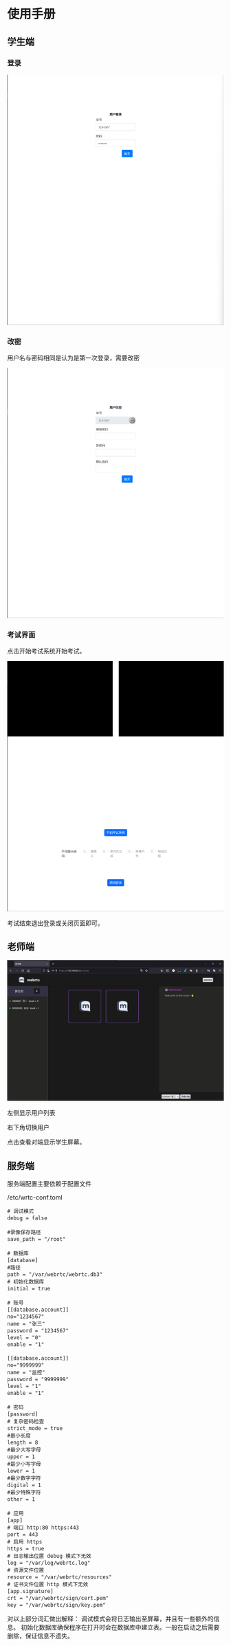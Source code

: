 # 使用手册

## 学生端

### 登录

![](./img/Snipaste_2022-07-02_14-12-32.png)

### 改密

用户名与密码相同是认为是第一次登录，需要改密

![](img/Snipaste_2022-07-02_14-16-03.png)

### 考试界面

点击开始考试系统开始考试。

![](img/Snipaste_2022-07-02_14-17-17.png)

考试结束退出登录或关闭页面即可。

## 老师端

![](img/Snipaste_2022-07-02_14-34-45.png)

左侧显示用户列表

右下角切换用户

点击查看对端显示学生屏幕。

## 服务端

服务端配置主要依赖于配置文件

/etc/wrtc-conf.toml

```
# 调试模式
debug = false

#录像保存路径
save_path = "/root"

# 数据库
[database]
#路径
path = "/var/webrtc/webrtc.db3"
# 初始化数据库
initial = true

# 账号
[[database.account]]
no="1234567"
name = "张三"
password = "1234567"
level = "0"
enable = "1"

[[database.account]]
no="9999999"
name = "监控"
password = "9999999"
level = "1"
enable = "1"

# 密码
[password]
# 复杂密码检查
strict_mode = true
#最小长度
length = 8
#最少大写字母
upper = 1
#最少小写字母
lower = 1
#最少数字字符
digital = 1
#最少特殊字符
other = 1

# 应用
[app]
# 端口 http:80 https:443
port = 443
# 启用 https
https = true
# 日志输出位置 debug 模式下无效
log = "/var/log/webrtc.log"
# 资源文件位置
resource = "/var/webrtc/resources"
# 证书文件位置 http 模式下无效
[app.signature]
crt = "/var/webrtc/sign/cert.pem"
key = "/var/webrtc/sign/key.pem"
```

对以上部分词汇做出解释：
调试模式会将日志输出至屏幕，并且有一些额外的信息。
初始化数据库确保程序在打开时会在数据库中建立表。一般在启动之后需要删除，保证信息不遗失。